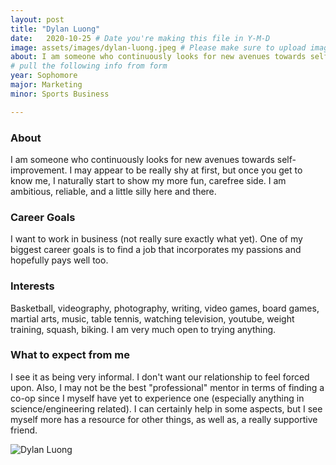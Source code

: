 ```yaml
---
layout: post
title: "Dylan Luong"
date:   2020-10-25 # Date you're making this file in Y-M-D
image: assets/images/dylan-luong.jpeg # Please make sure to upload image in /assets/images/fname-lastname.ext format 
about: I am someone who continuously looks for new avenues towards self-improvement. I may appear to be really shy at first, but once you get to know me, I naturally start to show my more fun, carefree side. I am ambitious, reliable, and a little silly here and there. # "Briefly describe yourself"
# pull the following info from form
year: Sophomore 
major: Marketing
minor: Sports Business

---
```


### About

I am someone who continuously looks for new avenues towards self-improvement. I may appear to be really shy at first, but once you get to know me, I naturally start to show my more fun, carefree side. I am ambitious, reliable, and a little silly here and there.

### Career Goals

I want to work in business (not really sure exactly what yet). One of my biggest career goals is to find a job that incorporates my passions and hopefully pays well too.

### Interests

Basketball, videography, photography, writing, video games, board games, martial arts, music, table tennis, watching television, youtube, weight training, squash, biking. I am very much open to trying anything.

### What to expect from me

I see it as being very informal. I don't want our relationship to feel forced upon. Also, I may not be the best "professional" mentor in terms of finding a co-op since I myself have yet to experience one (especially anything in science/engineering related). I can certainly help in some aspects, but I see myself more has a resource for other things, as well as, a really supportive friend.

<div class="text-center my-5">
    <img src="{{ "assets/images/dylan-luong.jpeg" | absolute_url }}" alt="Dylan Luong" class="rounded post-img" />
</div>